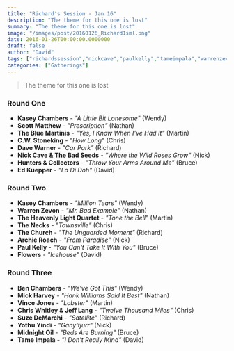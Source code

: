 ```yaml
---
title: "Richard's Session - Jan 16"
description: "The theme for this one is lost"
summary: "The theme for this one is lost"
image: "/images/post/20160126_Richard1sml.png"
date: 2016-01-26T00:00:00.0000000
draft: false
author: "David"
tags: ["richardssession","nickcave","paulkelly","tameimpala","warrenzevon","archieroach","thechurch","benchambers","chriswhitley","kaseychambers","davewarner","midnightoil","flowers","thenecks","jefflang","edkuepper","mickharvey","vincejones","yothuyindi","cwstoneking","scottmatthew","suzedemarchi","thebluemartinis","huntersandcollectors","theheavenlylightquartet"]
categories: ["Gatherings"]
---
```

> The theme for this one is lost
### Round One
- **Kasey Chambers** - _"A Little Bit Lonesome"_ (Wendy)
- **Scott Matthew** - _"Prescription"_ (Nathan)
- **The Blue Martinis** - _"Yes, I Know When I've Had It"_ (Martin)
- **C.W. Stoneking** - _"How Long"_ (Chris)
- **Dave Warner** - _"Car Park"_ (Richard)
- **Nick Cave & The Bad Seeds** - _"Where the Wild Roses Grow"_ (Nick)
- **Hunters & Collectors** - _"Throw Your Arms Around Me"_ (Bruce)
- **Ed Kuepper** - _"La Di Doh"_ (David)
### Round Two
- **Kasey Chambers** - _"Million Tears"_ (Wendy)
- **Warren Zevon** - _"Mr. Bad Example"_ (Nathan)
- **The Heavenly Light Quartet** - _"Tone the Bell"_ (Martin)
- **The Necks** - _"Townsville"_ (Chris)
- **The Church** - _"The Unguarded Moment"_ (Richard)
- **Archie Roach** - _"From Paradise"_ (Nick)
- **Paul Kelly** - _"You Can't Take It With You"_ (Bruce)
- **Flowers** - _"Icehouse"_ (David)
### Round Three
- **Ben Chambers** - _"We've Got This"_ (Wendy)
- **Mick Harvey** - _"Hank Williams Said It Best"_ (Nathan)
- **Vince Jones** - _"Lobster"_ (Martin)
- **Chris Whitley & Jeff Lang** - _"Twelve Thousand Miles"_ (Chris)
- **Suze DeMarchi** - _"Satellite"_ (Richard)
- **Yothu Yindi** - _"Gany'tjurr"_ (Nick)
- **Midnight Oil** - _"Beds Are Burning"_ (Bruce)
- **Tame Impala** - _"I Don't Really Mind"_ (David)
